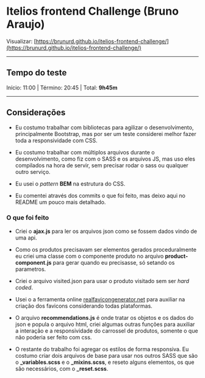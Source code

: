 # Itelios frontend Challenge (Bruno Araujo)

Visualizar: [https://brunurd.github.io/itelios-frontend-challenge/](https://brunurd.github.io/itelios-frontend-challenge/)

---

## Tempo do teste

Início: 11:00 | Término: 20:45 | Total: **9h45m**  

---

## Considerações

- Eu costumo trabalhar com bibliotecas para agilizar o desenvolvimento, principalmente Bootstrap, mas por ser um teste considerei melhor fazer toda a responsividade com CSS.


- Eu costumo trabalhar com múltiplos arquivos durante o desenvolvimento, como fiz com o SASS e os arquivos JS, mas uso eles compilados na hora de servir, sem precisar rodar o sass ou qualquer outro serviço.


- Eu usei o *pattern* **BEM** na estrutura do CSS.


- Eu comentei através dos commits o que foi feito, mas deixo aqui no README um pouco mais detalhado.


### O que foi feito


- Criei o **ajax.js** para ler os arquivos json como se fossem dados vindo de uma api.


- Como os produtos precisavam ser elementos gerados proceduralmente eu criei uma classe com o componente produto no arquivo **product-component.js** para gerar quando eu precisasse, só setando os parametros.


- Criei o arquivo visited.json para usar o produto visitado sem ser *hard coded*.


- Usei o a ferramenta online [realfavicongenerator.net](http://realfavicongenerator.net) para auxiliar na criação dos favicons considerando todas plataformas.


- O arquivo **recommendations.js** é onde tratar os objetos e os dados do json e popula o arquivo html, criei algumas outras funções para auxiliar a interação e a responsividade do carrossel de produtos, somente o que não poderia ser feito com css.

- O restante do trabalho foi agregar os estilos de forma responsiva. Eu costumo criar dois arquivos de base para usar nos outros SASS que são o **_variables.scss** e o  **_mixins.scss**, e reseto alguns elementos, os que são necessários, com o **_reset.scss**.
